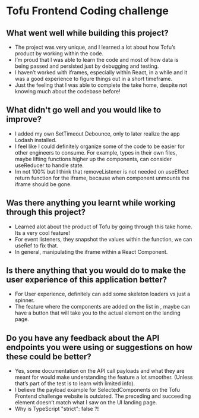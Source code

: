 # Tofu Frontend Coding challenge

## What went well while building this project?

* The project was very unique, and I learned a lot about how Tofu’s product by working within the code. 
* I’m proud that I was able to learn the code and most of how data is being passed and persisted just by debugging and testing.
* I haven’t worked with iframes, especially within React, in a while and it was a good experience to figure things out in a short timeframe.
* Just the feeling that I was able to complete the take home, despite not knowing much about the codebase before!

## What didn't go well and you would like to improve?

* I added my own SetTimeout Debounce, only to later realize the app Lodash installed.
* I feel like I could definitely organize some of the code to be easier for other engineers to consume. For example, types in their own files, maybe lifting functions higher up the components, can consider useReducer to handle state. 
* Im not 100% but I think that removeListener is not needed on useEffect return function for the iframe, because when component unmounts the iframe should be gone.

## Was there anything you learnt while working through this project?
* Learned alot about the product of Tofu by going through this take home. Its a very cool feature!
* For event listeners, they snapshot the values within the function, we can useRef to fix that.
* In general, manipulating the iframe within a React Component.

## Is there anything that you would do to make the user experience of this application better?

* For User experience, definitely can add some skeleton loaders vs just a spinner.
* The feature where the components are added on the list in <Settings>, maybe can have a button that will take you to the actual element on the landing page.

## Do you have any feedback about the API endpoints you were using or suggestions on how these could be better?

* Yes, some documentation on the API call payloads and what they are meant for would make understanding the feature a lot smoother. (Unless that’s part of the test is to learn with limited info).
* I believe the payload example for SelectedComponents on the Tofu Frontend challenge website is outdated. The preceding and succeeding element doesn’t match what I saw on the UI landing page.
* Why is TypeScript "strict": false ?!
